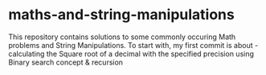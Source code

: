 # maths-and-string-manipulations
This repository contains solutions to some commonly occuring Math problems and String Manipulations. 
To start with, my first commit is about - calculating the Square root of a decimal with the specified precision using
Binary search concept & recursion
